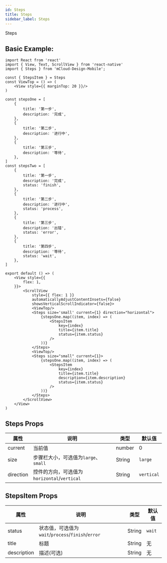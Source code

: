 ```yaml
---
id: Steps
title: Steps
sidebar_label: Steps
---
```


Steps

## Basic Example:

```SnackPlayer name=Steps-simple
import React from 'react'
import { View, Text, ScrollView } from 'react-native'
import { Steps } from 'mCloud-Design-Mobile';

const { StepsItem } = Steps
const ViewTop = () => (
    <View style={{ marginTop: 20 }}/>
)

const stepsOne = [
    {
        title: '第一步',
        description: '完成',
    },
    {
        title: '第二步',
        description: '进行中',
    },
    {
        title: '第三步',
        description: '等待',
    },
]
const stepsTwo = [
    {
        title: '第一步',
        description: '完成',
        status: 'finish',
    },
    {
        title: '第二步',
        description: '进行中',
        status: 'process',
    },
    {
        title: '第三步',
        description: '出错',
        status: 'error',
    },
    {
        title: '第四步',
        description: '等待',
        status: 'wait',
    },
]

export default () => (
    <View style={{
        flex: 1,
    }}>
        <ScrollView
            style={{ flex: 1 }}
            automaticallyAdjustContentInsets={false}
            showsVerticalScrollIndicator={false}>
            <ViewTop/>
            <Steps size='small' current={1} direction="horizontal">
                {stepsOne.map((item, index) => (
                    <StepsItem
                        key={index}
                        title={item.title}
                        status={item.status}
                    />
                ))}
            </Steps>
            <ViewTop/>
            <Steps size="small" current={1}>
                {stepsOne.map((item, index) => (
                    <StepsItem
                        key={index}
                        title={item.title}
                        description={item.description}
                        status={item.status}
                    />
                ))}
            </Steps>
        </ScrollView>
    </View>
)
```

## Steps Props

属性 | 说明 | 类型 | 默认值
----|-----|------|------
| current | 当前值 | number   |  0 |
| size | 步骤栏大小，可选值为`large`、`small` | String   |  `large` |
| direction | 控件的方向，可选值为`horizontal`/`vertical` | String   |  `vertical` |

## StepsItem Props

属性 | 说明 | 类型 | 默认值
----|-----|------|------
| status | 状态值，可选值为`wait`/`process`/`finish`/`error` | String | `wait` |
| title | 标题 | String   |  无 |
| description | 描述(可选) | String   |  无 |
